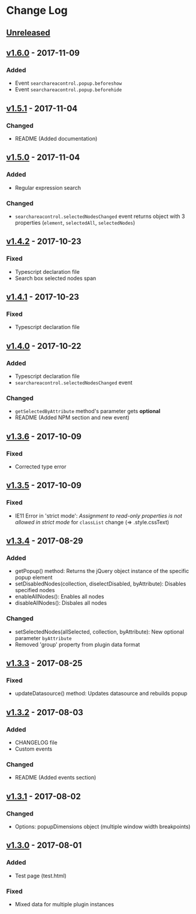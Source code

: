 # Change Log

## [Unreleased]

## [v1.6.0] - 2017-11-09

### Added

- Event `searchareacontrol.popup.beforeshow`
- Event `searchareacontrol.popup.beforehide`

## [v1.5.1] - 2017-11-04

### Changed
- README (Added documentation)

## [v1.5.0] - 2017-11-04

### Added
- Regular expression search

### Changed
- `searchareacontrol.selectedNodesChanged` event returns object with 3 properties (`element`, `selectedAll`, `selectedNodes`)

## [v1.4.2] - 2017-10-23

### Fixed
- Typescript declaration file
- Search box selected nodes span

## [v1.4.1] - 2017-10-23

### Fixed
- Typescript declaration file

## [v1.4.0] - 2017-10-22

### Added
- Typescript declaration file
- `searchareacontrol.selectedNodesChanged` event

### Changed
- `getSelectedByAttribute` method's parameter gets **optional**
- README (Added NPM section and new event)

## [v1.3.6] - 2017-10-09

### Fixed
- Corrected type error
 
## [v1.3.5] - 2017-10-09

### Fixed
- IE11 Error in 'strict mode': *Assignment to read-only properties is not allowed in strict mode* for `classList` change (=> .style.cssText) 

## [v1.3.4] - 2017-08-29

### Added
- getPopup() method: Returns the jQuery object instance of the specific popup element
- setDisabledNodes(collection, diselectDisabled, byAttribute): Disables specified nodes
- enableAllNodes(): Enables all nodes
- disableAllNodes(): Disbales all nodes

### Changed
- setSelectedNodes(allSelected, collection, byAttribute): New optional parameter `byAttribute`
- Removed 'group' property from plugin data format

## [v1.3.3] - 2017-08-25

### Fixed
- updateDatasource() method: Updates datasource and rebuilds popup

## [v1.3.2] - 2017-08-03

### Added
- CHANGELOG file
- Custom events

### Changed
- README (Added events section)

## [v1.3.1] - 2017-08-02

### Changed
- Options: popupDimensions object (multiple window width breakpoints)

## [v1.3.0] - 2017-08-01

### Added
- Test page (test.html)

### Fixed
- Mixed data for multiple plugin instances


[Unreleased]: https://github.com/kapantzak/SearchAreaControl/compare/master...develop
[v1.6.0]: https://github.com/kapantzak/SearchAreaControl/compare/v1.5.1...v1.6.0
[v1.5.1]: https://github.com/kapantzak/SearchAreaControl/compare/v1.5.0...v1.5.1
[v1.5.0]: https://github.com/kapantzak/SearchAreaControl/compare/v1.4.2...v1.5.0
[v1.4.2]: https://github.com/kapantzak/SearchAreaControl/compare/v1.4.1...v1.4.2
[v1.4.1]: https://github.com/kapantzak/SearchAreaControl/compare/v1.4.0...v1.4.1
[v1.4.0]: https://github.com/kapantzak/SearchAreaControl/compare/v1.3.6...v1.4.0
[v1.3.6]: https://github.com/kapantzak/SearchAreaControl/compare/v1.3.5...v1.3.6
[v1.3.5]: https://github.com/kapantzak/SearchAreaControl/compare/v1.3.4...v1.3.5
[v1.3.4]: https://github.com/kapantzak/SearchAreaControl/compare/v1.3.3...v1.3.4
[v1.3.3]: https://github.com/kapantzak/SearchAreaControl/compare/v1.3.2...v1.3.3
[v1.3.2]: https://github.com/kapantzak/SearchAreaControl/compare/v1.3.1...v1.3.2
[v1.3.1]: https://github.com/kapantzak/SearchAreaControl/compare/v1.3.0...v1.3.1
[v1.3.0]: https://github.com/kapantzak/SearchAreaControl/compare/v1.2.2...v1.3.0